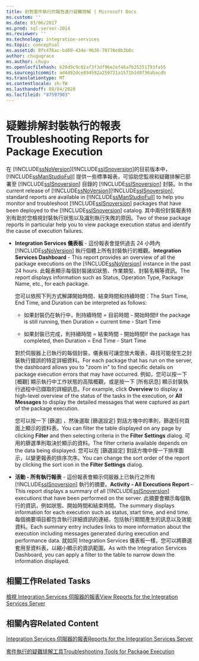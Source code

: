 ```yaml
---
title: 針對套件執行的報告進行疑難排解 | Microsoft Docs
ms.custom: ''
ms.date: 03/06/2017
ms.prod: sql-server-2014
ms.reviewer: ''
ms.technology: integration-services
ms.topic: conceptual
ms.assetid: 8fc476ac-bd69-434e-9636-70776e0b3b6c
author: chugugrace
ms.author: chugu
ms.openlocfilehash: b20d9c9c02af3f3df96e2ef46a7b25251793fa55
ms.sourcegitcommit: ad4d92dce894592a259721a1571b1d8736abacdb
ms.translationtype: MT
ms.contentlocale: zh-TW
ms.lasthandoff: 08/04/2020
ms.locfileid: "87597903"
---
```

# <a name="troubleshooting-reports-for-package-execution"></a><span data-ttu-id="78de9-102">疑難排解封裝執行的報表</span><span class="sxs-lookup"><span data-stu-id="78de9-102">Troubleshooting Reports for Package Execution</span></span>
  <span data-ttu-id="78de9-103">在 [!INCLUDE[ssNoVersion](../../includes/ssnoversion-md.md)][!INCLUDE[ssISnoversion](../../includes/ssisnoversion-md.md)]的目前版本中， [!INCLUDE[ssManStudioFull](../../includes/ssmanstudiofull-md.md)] 提供一些標準報表，可協助您監視和疑難排解已部署至 [!INCLUDE[ssISnoversion](../../includes/ssisnoversion-md.md)] 目錄的 [!INCLUDE[ssISnoversion](../../includes/ssisnoversion-md.md)] 封裝。</span><span class="sxs-lookup"><span data-stu-id="78de9-103">In the current release of [!INCLUDE[ssNoVersion](../../includes/ssnoversion-md.md)][!INCLUDE[ssISnoversion](../../includes/ssisnoversion-md.md)], standard reports are available in [!INCLUDE[ssManStudioFull](../../includes/ssmanstudiofull-md.md)] to help you monitor and troubleshoot [!INCLUDE[ssISnoversion](../../includes/ssisnoversion-md.md)] packages that have been deployed to the [!INCLUDE[ssISnoversion](../../includes/ssisnoversion-md.md)] catalog.</span></span> <span data-ttu-id="78de9-104">其中兩份封裝報表特別有助於您檢視封裝執行狀態以及識別執行失敗的原因。</span><span class="sxs-lookup"><span data-stu-id="78de9-104">Two of these package reports in particular help you to view package execution status and identify the cause of execution failures.</span></span>  
  
-   <span data-ttu-id="78de9-105">**Integration Services 儀表板** - 這份報表會提供過去 24 小時內 [!INCLUDE[ssNoVersion](../../includes/ssnoversion-md.md)] 執行個體上所有封裝執行的概觀。</span><span class="sxs-lookup"><span data-stu-id="78de9-105">**Integration Services Dashboard** - This report provides an overview of all the package executions on the [!INCLUDE[ssNoVersion](../../includes/ssnoversion-md.md)] instance in the past 24 hours.</span></span> <span data-ttu-id="78de9-106">此報表顯示每個封裝諸如狀態、作業類型、封裝名稱等資訊。</span><span class="sxs-lookup"><span data-stu-id="78de9-106">The report displays information such as Status, Operation Type, Package Name, etc., for each package.</span></span>  
  
     <span data-ttu-id="78de9-107">您可以依照下列方式解譯開始時間、結束時間和持續時間：</span><span class="sxs-lookup"><span data-stu-id="78de9-107">The Start Time, End Time, and Duration can be interpreted as follows:</span></span>  
  
    -   <span data-ttu-id="78de9-108">如果封裝仍在執行中，則持續時間 = 目前時間 - 開始時間</span><span class="sxs-lookup"><span data-stu-id="78de9-108">If the package is still running, then Duration = current time - Start Time</span></span>  
  
    -   <span data-ttu-id="78de9-109">如果封裝已完成，則持續時間 = 結束時間 - 開始時間</span><span class="sxs-lookup"><span data-stu-id="78de9-109">If the package has completed, then Duration = End Time - Start Time</span></span>  
  
     <span data-ttu-id="78de9-110">對於伺服器上已執行的每個封裝，儀表板可讓您放大報表，尋找可能發生之封裝執行錯誤的特定詳細資料。</span><span class="sxs-lookup"><span data-stu-id="78de9-110">For each package that has run on the server, the dashboard allows you to "zoom in" to find specific details on package execution errors that may have occurred.</span></span> <span data-ttu-id="78de9-111">例如，您可以按一下 [概觀]  顯示執行中工作狀態的高階概觀，或是按一下 [所有訊息]  顯示封裝執行過程中已擷取的詳細訊息。</span><span class="sxs-lookup"><span data-stu-id="78de9-111">For example, click **Overview** to display a high-level overview of the status of the tasks in the execution, or **All Messages** to display the detailed messages that were captured as part of the package execution.</span></span>  
  
     <span data-ttu-id="78de9-112">您可以按一下 [篩選]  ，然後選取 [篩選設定]  對話方塊中的準則，篩選任何頁面上顯示的資料表。</span><span class="sxs-lookup"><span data-stu-id="78de9-112">You can filter the table displayed on any page by clicking **Filter** and then selecting criteria in the **Filter Settings** dialog.</span></span> <span data-ttu-id="78de9-113">可用的篩選準則取決於顯示的資料。</span><span class="sxs-lookup"><span data-stu-id="78de9-113">The filter criteria available depends on the data being displayed.</span></span> <span data-ttu-id="78de9-114">您可以在 [篩選設定]  對話方塊中按一下排序圖示，以變更報表的排序次序。</span><span class="sxs-lookup"><span data-stu-id="78de9-114">You can change the sort order of the report by clicking the sort icon in the **Filter Settings** dialog.</span></span>  
  
-   <span data-ttu-id="78de9-115">**活動 - 所有執行報表** - 這份報表會顯示伺服器上已執行之所有 [!INCLUDE[ssISnoversion](../../includes/ssisnoversion-md.md)] 執行的摘要。</span><span class="sxs-lookup"><span data-stu-id="78de9-115">**Activity - All Executions Report** - This report displays a summary of all [!INCLUDE[ssISnoversion](../../includes/ssisnoversion-md.md)] executions that have been performed on the server.</span></span> <span data-ttu-id="78de9-116">此摘要會顯示每個執行的資訊，例如狀態、開始時間和結束時間。</span><span class="sxs-lookup"><span data-stu-id="78de9-116">The summary displays information for each execution such as status, start time, and end time.</span></span> <span data-ttu-id="78de9-117">每個摘要項目都包含執行詳細資訊的連結，包括執行期間產生的訊息以及效能資料。</span><span class="sxs-lookup"><span data-stu-id="78de9-117">Each summary entry includes links to more information about the execution including messages generated during execution and performance data.</span></span> <span data-ttu-id="78de9-118">就如同 Integration Services 儀表板一樣，您可以將篩選套用至資料表，以縮小顯示的資訊範圍。</span><span class="sxs-lookup"><span data-stu-id="78de9-118">As with the Integration Services Dashboard, you can apply a filter to the table to narrow down the information displayed.</span></span>  
  
## <a name="related-tasks"></a><span data-ttu-id="78de9-119">相關工作</span><span class="sxs-lookup"><span data-stu-id="78de9-119">Related Tasks</span></span>  
 [<span data-ttu-id="78de9-120">檢視 Integration Services 伺服器的報表</span><span class="sxs-lookup"><span data-stu-id="78de9-120">View Reports for the Integration Services Server</span></span>](../view-reports-for-the-integration-services-server.md)  
  
## <a name="related-content"></a><span data-ttu-id="78de9-121">相關內容</span><span class="sxs-lookup"><span data-stu-id="78de9-121">Related Content</span></span>  
 [<span data-ttu-id="78de9-122">Integration Services 伺服器的報表</span><span class="sxs-lookup"><span data-stu-id="78de9-122">Reports for the Integration Services Server</span></span>](../reports-for-the-integration-services-server.md)  
  
 [<span data-ttu-id="78de9-123">套件執行的疑難排解工具</span><span class="sxs-lookup"><span data-stu-id="78de9-123">Troubleshooting Tools for Package Execution</span></span>](troubleshooting-tools-for-package-execution.md)  
  
  
